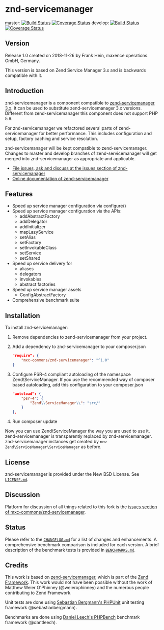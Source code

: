 # znd-servicemanager

master:
[![Build Status](https://secure.travis-ci.org/mxc-commons/znd-servicemanager.svg?branch=master)](https://secure.travis-ci.org/mxc-commons/znd-servicemanager)
[![Coverage Status](https://coveralls.io/repos/github/mxc-commons/znd-servicemanager/badge.svg?branch=master)](https://coveralls.io/github/mxc-commons/znd-servicemanager?branch=master)
develop:
[![Build Status](https://secure.travis-ci.org/mxc-commons/znd-servicemanager.svg?branch=develop)](https://secure.travis-ci.org/mxc-commons/znd-servicemanager)
[![Coverage Status](https://coveralls.io/repos/github/mxc-commons/znd-servicemanager/badge.svg?branch=develop)](https://coveralls.io/github/mxc-commons/znd-servicemanager?branch=develop)

## Version

Release 1.0 created on 2018-11-26 by Frank Hein, maxence operations GmbH, Germany.

This version is based on Zend Service Manager 3.x and is backwards compatible with it.

## Introduction

znd-servicemanager is a component compatible to [zend-servicemanager  3.x](https://github.com/zendframework/zend-servicemanager "zend-servicemanager"). It can be used to substitute zend-servicemanager 3.x versions.
Different from zend-servicemanager this component does not support PHP 5.6.

For znd-servicemanager we refactored several parts of zend-servicemanager for better performance. This includes configuration and setup, factory caching and service resolution.

znd-servicemanager will be kept compatible to zend-servicemanager. Changes to master and develop branches of zend-servicemanager will get merged into znd-servicemanager as appropriate and applicable.

- [File issues, ask and discuss at the issues section of znd-servicemanager](https://github.com/mxc-commons/znd-servicemanager/issues)
- [Online documentation of zend-servicemanager](https://docs.zendframework.com/zend-servicemanager)

## Features

* Speed up service manager configuration via configure() 
* Speed up service manager configuration via the APIs:
    * addAbstractFactory
    * addDelegator
    * addInitializer
    * mapLazyService
    * setAlias
    * setFactory
    * setInvokableClass
    * setService
    * setShared
* Speed up service delivery for
    * aliases
    * delegators
    * invokables
    * abstract factories
* Speed up service manager assets
    * ConfigAbstractFactory
* Comprehensive benchmark suite

## Installation

To install znd-servicemanager:

1. Remove dependencies to zend-servicemanager from your project.

1. Add a dependency to znd-servicemanager to your composer.json

    ```json
    "require": {
        "mxc-commons/znd-servicemanager": "^1.0"
    }
    ```

2. Configure PSR-4 compliant autoloading of the namespace Zend\ServiceManager. If you use the recommended way of composer based autoloading, add this configuration to your composer.json

    ```json
    "autoload": {
        "psr-4": {
            "Zend\\ServiceManager\\": "src/"
        }
    },
    ```

3. Run composer update

Now you can use Zend\ServiceManager the way you are used to use it. zend-servicemanager is transparently replaced by znd-servicemanager. znd-servicemanager
instances get created by `new Zend\ServiceManager\ServiceManager` as before.

## License

znd-servicemanager is provided under the New BSD License. See [`LICENSE.md`](LICENSE.md).

## Discussion

Platform for discussion of all things related to this fork is the [issues section of mxc-commons/znd-servicemanager](https://github.com/mxc-commons/znd-servicemanager/issues).

## Status

Please refer to the [`CHANGELOG.md`](CHANGELOG.md) for a list of changes and enhancements. A comprehensive benchmark comparison is included for
each version. A brief description of the benchmark tests is provided in [`BENCHMARKS.md`](BENCHMARKS.md).

## Credits

This work is based on [zend-servicemanager](https://github.com/zendframework/zend-servicemanager), which is part of the [Zend Framework](https://github.com/zendframework/zendframework). This work would not have been possible without the work of Matthew Weier O'Phinney (@weierophinney) and the numerous people contributing to Zend Framework.

Unit tests are done using  [Sebastian Bergmann's PHPUnit](https://github.com/sebastianbergmann/phpunit) unit testing framework (@sebastianbergmann).

Benchmarks are done using [Daniel Leech's PHPBench](https://github.com/phpbench/phpbench) benchmark framework (@dantleech).
